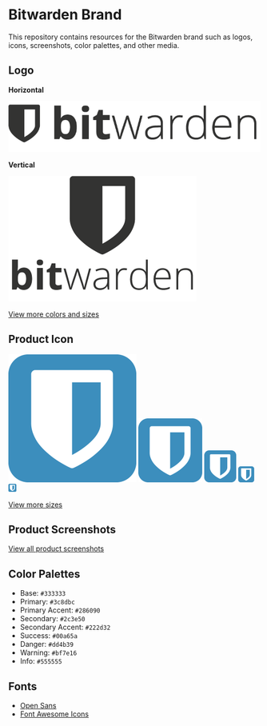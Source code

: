 # Bitwarden Brand

This repository contains resources for the Bitwarden brand such as logos, icons, screenshots, color palettes, and other media.

## Logo

**Horizontal**

![Bitwarden Logo Horizontal](/logos/logo-horizontal.png "Bitwarden Logo Horizontal")

**Vertical**

![Bitwarden Logo Vertical](/logos/logo-vertical.png "Bitwarden Logo Vertical")

[View more colors and sizes](/logos)

## Product Icon

![Bitwarden Product Icon 256](/icons/256x256.png "Bitwarden Product Icon 256")
![Bitwarden Product Icon 128](/icons/128x128.png "Bitwarden Product Icon 128")
![Bitwarden Product Icon 64](/icons/64x64.png "Bitwarden Product Icon 64")
![Bitwarden Product Icon 32](/icons/32x32.png "Bitwarden Product Icon 32")
![Bitwarden Product Icon 16](/icons/16x16.png "Bitwarden Product Icon 16")

[View more sizes](/icons)

## Product Screenshots

[View all product screenshots](/screenshots)

## Color Palettes

- Base: `#333333`
- Primary: `#3c8dbc`
- Primary Accent: `#286090`
- Secondary: `#2c3e50`
- Secondary Accent: `#222d32`
- Success: `#00a65a`
- Danger: `#dd4b39`
- Warning: `#bf7e16`
- Info: `#555555`

## Fonts

- [Open Sans](https://fonts.google.com/specimen/Open+Sans)
- [Font Awesome Icons](https://fontawesome.com/v4.7.0/)
